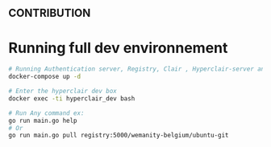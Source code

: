 CONTRIBUTION
-----------------

# Running full dev environnement

```bash
# Running Authentication server, Registry, Clair , Hyperclair-server and Hyperclair-DEV-BOX
docker-compose up -d

# Enter the hyperclair dev box
docker exec -ti hyperclair_dev bash

# Run Any command ex:
go run main.go help
# Or
go run main.go pull registry:5000/wemanity-belgium/ubuntu-git
```
